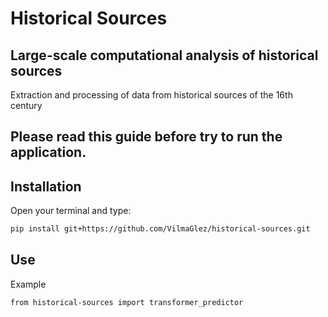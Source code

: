 # Historical Sources
## Large-scale computational analysis of historical sources

Extraction and processing of data from historical sources of the 16th century

## Please read this guide before try to run the application.


## Installation

Open your terminal and type:

```sh 
pip install git+https://github.com/VilmaGlez/historical-sources.git
```

## Use 

Example

```sh 
from historical-sources import transformer_predictor
```


